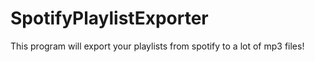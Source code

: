 # SpotifyPlaylistExporter
 
This program will export your playlists from spotify to a lot of mp3 files! 
